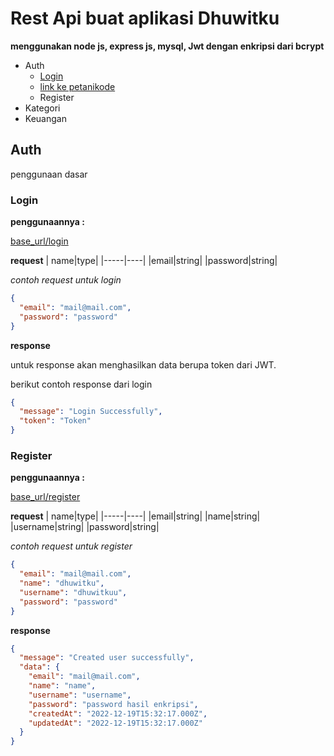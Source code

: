 # Rest Api buat aplikasi Dhuwitku

**menggunakan node js, express js, mysql, Jwt dengan enkripsi dari bcrypt**

- Auth
  - [Login](https://github.com/cahyo40/Dhuwitku-API#login)
  - [link ke petanikode](https://www.petanikode.com/)
  - Register
- Kategori
- Keuangan

## Auth

penggunaan dasar

### Login

**penggunaannya :**

[base_url/login](https://base_url/login)

**request**
| name|type|
|-----|----|
|email|string|
|password|string|

_contoh request untuk login_

```json
{
  "email": "mail@mail.com",
  "password": "password"
}
```

**response**

untuk response akan menghasilkan data berupa token dari JWT.

berikut contoh response dari login

```json
{
  "message": "Login Successfully",
  "token": "Token"
}
```

### Register

**penggunaannya :**

[base_url/register]("https://base_url/register")

**request**
| name|type|
|-----|----|
|email|string|
|name|string|
|username|string|
|password|string|

_contoh request untuk register_

```json
{
  "email": "mail@mail.com",
  "name": "dhuwitku",
  "username": "dhuwitkuu",
  "password": "password"
}
```

**response**

```json
{
  "message": "Created user successfully",
  "data": {
    "email": "mail@mail.com",
    "name": "name",
    "username": "username",
    "password": "password hasil enkripsi",
    "createdAt": "2022-12-19T15:32:17.000Z",
    "updatedAt": "2022-12-19T15:32:17.000Z"
  }
}
```
